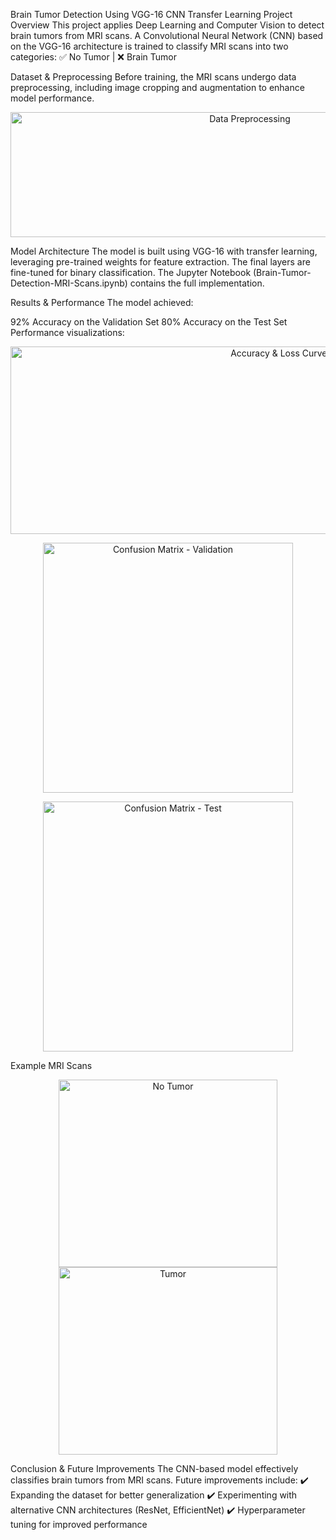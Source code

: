 Brain Tumor Detection Using VGG-16 CNN Transfer Learning
Project Overview
This project applies Deep Learning and Computer Vision to detect brain tumors from MRI scans. A Convolutional Neural Network (CNN) based on the VGG-16 architecture is trained to classify MRI scans into two categories:
✅ No Tumor | ❌ Brain Tumor

Dataset & Preprocessing
Before training, the MRI scans undergo data preprocessing, including image cropping and augmentation to enhance model performance.

<p align="center"> <img width="750" height="200" src="Images/Data%20Preprocessing.png" alt="Data Preprocessing"> </p>
Model Architecture
The model is built using VGG-16 with transfer learning, leveraging pre-trained weights for feature extraction. The final layers are fine-tuned for binary classification. The Jupyter Notebook (Brain-Tumor-Detection-MRI-Scans.ipynb) contains the full implementation.

Results & Performance
The model achieved:

92% Accuracy on the Validation Set
80% Accuracy on the Test Set
Performance visualizations:

<p align="center"> <img width="850" height="300" src="Images/Accuracy%20&%20Loss%20Curves.png" alt="Accuracy & Loss Curves"> </p> <p align="center"> <img width="400" height="400" src="Images/Confusion%20Matrix-Validation.png" alt="Confusion Matrix - Validation"> </p> <p align="center"> <img width="400" height="400" src="Images/Confusion%20Matrix-Test.png" alt="Confusion Matrix - Test"> </p>
Example MRI Scans
<p align="center"> <img width="350" height="300" src="Images/No%20Tumor.png" alt="No Tumor"> <img width="350" height="300" src="Images/Tumor.png" alt="Tumor"> </p>
Conclusion & Future Improvements
The CNN-based model effectively classifies brain tumors from MRI scans. Future improvements include:
✔️ Expanding the dataset for better generalization
✔️ Experimenting with alternative CNN architectures (ResNet, EfficientNet)
✔️ Hyperparameter tuning for improved performance

